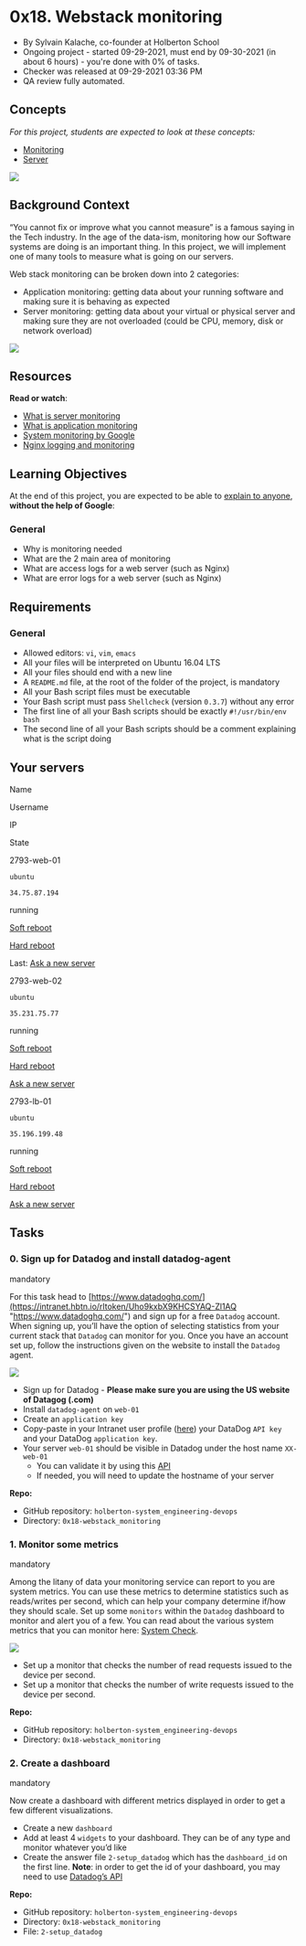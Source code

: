 

# 0x18. Webstack monitoring

-   By Sylvain Kalache, co-founder at Holberton School
-   Ongoing project - started 09-29-2021, must end by 09-30-2021 (in about 6 hours) - you're done with  0% of tasks.
-   Checker was released at 09-29-2021 03:36 PM
-   QA review fully automated.

## Concepts

_For this project, students are expected to look at these concepts:_

-   [Monitoring](https://intranet.hbtn.io/concepts/13)
-   [Server](https://intranet.hbtn.io/concepts/67)

![](https://s3.amazonaws.com/intranet-projects-files/holbertonschool-sysadmin_devops/281/hb3pAsO.png)

## Background Context

“You cannot fix or improve what you cannot measure” is a famous saying in the Tech industry. In the age of the data-ism, monitoring how our Software systems are doing is an important thing. In this project, we will implement one of many tools to measure what is going on our servers.

Web stack monitoring can be broken down into 2 categories:

-   Application monitoring: getting data about your running software and making sure it is behaving as expected
-   Server monitoring: getting data about your virtual or physical server and making sure they are not overloaded (could be CPU, memory, disk or network overload)

![](https://s3.amazonaws.com/intranet-projects-files/holbertonschool-sysadmin_devops/281/ktCXnhE.jpg)

## Resources

**Read or watch**:

-   [What is server monitoring](https://intranet.hbtn.io/rltoken/m8e7smqRz3k4PUBnv0zB7g "What is server monitoring")
-   [What is application monitoring](https://intranet.hbtn.io/rltoken/fGzCCVr7lwNEvarE8u1HRQ "What is application monitoring")
-   [System monitoring by Google](https://intranet.hbtn.io/rltoken/h6WV2iIVUCL-atjFIu6TZA "System monitoring by Google")
-   [Nginx logging and monitoring](https://intranet.hbtn.io/rltoken/ZUIlnid6NphRWIaGZ3MTZQ "Nginx logging and monitoring")

## Learning Objectives

At the end of this project, you are expected to be able to  [explain to anyone](https://intranet.hbtn.io/rltoken/SPQiERiTz9g8iT8tsfxZVQ "explain to anyone"),  **without the help of Google**:

### General

-   Why is monitoring needed
-   What are the 2 main area of monitoring
-   What are access logs for a web server (such as Nginx)
-   What are error logs for a web server (such as Nginx)

## Requirements

### General

-   Allowed editors:  `vi`,  `vim`,  `emacs`
-   All your files will be interpreted on Ubuntu 16.04 LTS
-   All your files should end with a new line
-   A  `README.md`  file, at the root of the folder of the project, is mandatory
-   All your Bash script files must be executable
-   Your Bash script must pass  `Shellcheck`  (version  `0.3.7`) without any error
-   The first line of all your Bash scripts should be exactly  `#!/usr/bin/env bash`
-   The second line of all your Bash scripts should be a comment explaining what is the script doing

## Your servers

Name

Username

IP

State

2793-web-01

`ubuntu`

`34.75.87.194`

running

[Soft reboot](https://intranet.hbtn.io/servers/6084/soft_reboot)

[Hard reboot](https://intranet.hbtn.io/servers/6084/hard_reboot)

Last: [Ask a new server](https://intranet.hbtn.io/servers/6084/ask_new)

2793-web-02

`ubuntu`

`35.231.75.77`

running

[Soft reboot](https://intranet.hbtn.io/servers/6159/soft_reboot)

[Hard reboot](https://intranet.hbtn.io/servers/6159/hard_reboot)

[Ask a new server](https://intranet.hbtn.io/servers/6159/ask_new)

2793-lb-01

`ubuntu`

`35.196.199.48`

running

[Soft reboot](https://intranet.hbtn.io/servers/6160/soft_reboot)

[Hard reboot](https://intranet.hbtn.io/servers/6160/hard_reboot)

[Ask a new server](https://intranet.hbtn.io/servers/6160/ask_new)

## Tasks

### 0. Sign up for Datadog and install datadog-agent

mandatory

For this task head to  [https://www.datadoghq.com/](https://intranet.hbtn.io/rltoken/Uho9kxbX9KHCSYAQ-Zl1AQ "https://www.datadoghq.com/")  and sign up for a free  `Datadog`  account. When signing up, you’ll have the option of selecting statistics from your current stack that  `Datadog`  can monitor for you. Once you have an account set up, follow the instructions given on the website to install the  `Datadog`  agent.

![](https://holbertonintranet.s3.amazonaws.com/uploads/medias/2019/6/6b0ea6345a6375437845.png?X-Amz-Algorithm=AWS4-HMAC-SHA256&X-Amz-Credential=AKIARDDGGGOUWMNL5ANN%2F20210929%2Fus-east-1%2Fs3%2Faws4_request&X-Amz-Date=20210929T205904Z&X-Amz-Expires=86400&X-Amz-SignedHeaders=host&X-Amz-Signature=8403e25ac7263e6cbebc9672e4e6811d8d0dff72522195ca6fcbafe6b38ff1f7)

-   Sign up for Datadog -  **Please make sure you are using the US website of Datagog (.com)**
-   Install  `datadog-agent`  on  `web-01`
-   Create an  `application key`
-   Copy-paste in your Intranet user profile ([here](https://intranet.hbtn.io/rltoken/2D6j3Y6G9c8o_t278-Cu_w "here")) your DataDog  `API key`  and your DataDog  `application key`.
-   Your server  `web-01`  should be visible in Datadog under the host name  `XX-web-01`
    -   You can validate it by using this  [API](https://intranet.hbtn.io/rltoken/CyrSkrD0zPWXK4YBRRbTvw "API")
    -   If needed, you will need to update the hostname of your server

**Repo:**

-   GitHub repository:  `holberton-system_engineering-devops`
-   Directory:  `0x18-webstack_monitoring`


### 1. Monitor some metrics

mandatory

Among the litany of data your monitoring service can report to you are system metrics. You can use these metrics to determine statistics such as reads/writes per second, which can help your company determine if/how they should scale. Set up some  `monitors`  within the  `Datadog`  dashboard to monitor and alert you of a few. You can read about the various system metrics that you can monitor here:  [System Check](https://intranet.hbtn.io/rltoken/naY47nur2yPJNw8tdACnzQ "System Check").

![](https://holbertonintranet.s3.amazonaws.com/uploads/medias/2019/6/6a4551974aadc181e97a.png?X-Amz-Algorithm=AWS4-HMAC-SHA256&X-Amz-Credential=AKIARDDGGGOUWMNL5ANN%2F20210929%2Fus-east-1%2Fs3%2Faws4_request&X-Amz-Date=20210929T205904Z&X-Amz-Expires=86400&X-Amz-SignedHeaders=host&X-Amz-Signature=921f4dc04b851cb56b0b359ccbc94c27afcaba928ec14b7b4aab2375ee8f5945)

-   Set up a monitor that checks the number of read requests issued to the device per second.
-   Set up a monitor that checks the number of write requests issued to the device per second.

**Repo:**

-   GitHub repository:  `holberton-system_engineering-devops`
-   Directory:  `0x18-webstack_monitoring`



### 2. Create a dashboard

mandatory

Now create a dashboard with different metrics displayed in order to get a few different visualizations.

-   Create a new  `dashboard`
-   Add at least 4  `widgets`  to your dashboard. They can be of any type and monitor whatever you’d like
-   Create the answer file  `2-setup_datadog`  which has the  `dashboard_id`  on the first line.  **Note**: in order to get the id of your dashboard, you may need to use  [Datadog’s API](https://intranet.hbtn.io/rltoken/VrzQP39UUFMmAKZx0IZLuw "Datadog's API")

**Repo:**

-   GitHub repository:  `holberton-system_engineering-devops`
-   Directory:  `0x18-webstack_monitoring`
-   File:  `2-setup_datadog`
